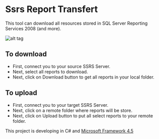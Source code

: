 Ssrs Report Transfert
=====================

This tool can download all resources stored in SQL Server Reporting Services 2008 (and more).

![alt tag](https://raw.github.com/dvoituron/SsrsReportTransfert/master/Sample.png)

To download
-----------
- First, connect you to your source SSRS Server.
- Next, select all reports to download.
- Next, click on Download button to get all reports in your local folder.

To upload
---------
- First, connect you to your target SSRS Server.
- Next, click on a remote folder where reports will be store.
- Next, click on Upload button to put all select reports to your remote folder.

This project is developing in C# and [Microsoft Framework 4.5](http://www.microsoft.com/download/details.aspx?id=30653)
